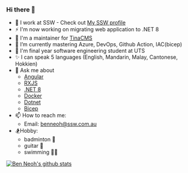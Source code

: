 ### Hi there 👋

- 🔭 I work at SSW - Check out [My SSW profile](https://www.ssw.com.au/people/ben-neoh/)
- ⚡ I'm now working on migrating web application to .NET 8
- 🐐 I'm a maintainer for [TinaCMS](https://github.com/tinacms/tinacms)
- 🌱 I’m currently mastering Azure, DevOps, Github Action, IAC(bicep)
- 🏫 I'm final year software engineering student at UTS
- ✨ I can speak 5 languages (English, Mandarin, Malay, Cantonese, Hokkien)
- 💬 Ask me about
  - [Angular](https://www.ssw.com.au/people/ben-neoh/)
  - [RXJS](https://rxjs.dev/)
  - [.NET 8](https://learn.microsoft.com/en-us/dotnet/core/whats-new/dotnet-8)
  - [Docker](https://www.docker.com/)
  - [Dotnet](https://dotnet.microsoft.com/en-us/)
  - [Bicep](https://learn.microsoft.com/en-us/azure/azure-resource-manager/bicep/overview?tabs=bicep)
- 📫 How to reach me:
  - Email: [benneoh@ssw.com.au](benneoh@ssw.com.au)    
- 🏂Hobby:
  - badminton 🏸
  - guitar 🎸
  - swimming 🏊‍♂️
    
[![Ben Neoh's github stats](https://github-readme-stats.vercel.app/api?username=ben0189&theme=dark)](https://github.com/ben0189/github-readme-stats)
